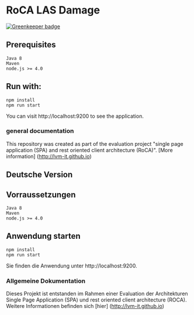 # RoCA LAS Damage

[![Greenkeeper badge](https://badges.greenkeeper.io/LVM-IT/roca-las-damage.svg)](https://greenkeeper.io/)

## Prerequisites

```
Java 8
Maven
node.js >= 4.0
```

## Run with:

```
npm install
npm run start
```
You can visit http://localhost:9200 to see the application.

### general documentation

This repository was created as part of the evaluation project "single page application (SPA) and rest oriented client architecture (RoCA)". [More information] (http://lvm-it.github.io) 


## Deutsche Version

## Vorraussetzungen

```
Java 8
Maven
node.js >= 4.0
```

## Anwendung starten

```
npm install
npm run start
```
Sie finden die Anwendung unter http://localhost:9200.

### Allgemeine Dokumentation

Dieses Projekt ist entstanden im Rahmen einer Evaluation der Architekturen Single Page Application (SPA) und rest oriented client architecture (ROCA). Weitere Informationen befinden sich [hier] (http://lvm-it.github.io)
